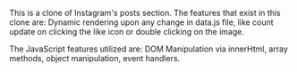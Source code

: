 This is a clone of Instagram's posts section. The features that exist in this
clone are:
Dynamic rendering upon any change in data.js file, like count update on
clicking the like icon or double clicking on the image.

The JavaScript features utilized are: DOM Manipulation via innerHtml,
array methods, object manipulation, event handlers.
